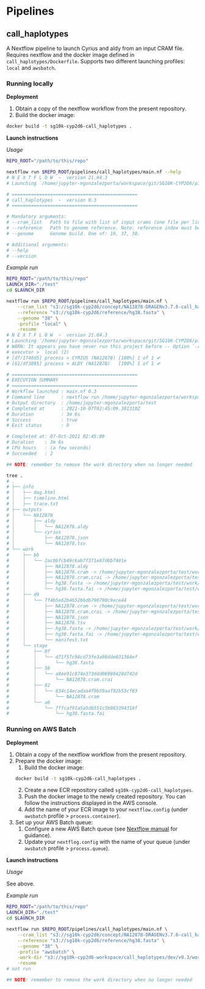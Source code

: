 # Pipelines

## call_haplotypes

A Nextflow pipeline to launch Cyrius and aldy from an input CRAM file. Requires nextflow and the docker image defined in `call_haplotypes/Dockerfile`. Supports two different launching profiles: `local` and `awsbatch`.

### Running locally

**Deployment**

1. Obtain a copy of the nextflow workflow from the present repository.
2. Build the docker image:

```bash
docker build -t sg10k-cyp2d6-call_haplotypes .
```

**Launch instructions**

*Usage*

```bash
REPO_ROOT="/path/to/this/repo"

nextflow run $REPO_ROOT/pipelines/call_haplotypes/main.nf --help
# N E X T F L O W  ~  version 21.04.3
# Launching `/home/jupyter-mgonzalezporta/workspace/git/SG10K-CYP2D6/pipelines/call_haplotypes/main.nf` [awesome_bernard] - revision: 21f1d56b36

# ==============================================
# call_haplotypes  ~  version 0.3
# ==============================================

# Mandatory arguments:
# --cram_list   Path to file with list of input crams (one file per line). Note: cram index must be available as <cram>.crai.
# --reference   Path to genome reference. Note: reference index must be available as <fasta>.fai or <fa>.fai.
# --genome      Genome build. One of: 19, 37, 38.

# Additional arguments:
# --help
# --version
```

*Example run*

```bash
REPO_ROOT="/path/to/this/repo"
LAUNCH_DIR="./test"
cd $LAUNCH_DIR

nextflow run $REPO_ROOT/pipelines/call_haplotypes/main.nf \
    --cram_list "s3://sg10k-cyp2d6/concept/NA12878-DRAGENv3.7.6-call_haplotypes/v0.3/input_crams.txt" \
    --reference "s3://sg10k-cyp2d6/reference/hg38.fasta" \
    --genome "38" \
    -profile "local" \
    -resume
# N E X T F L O W  ~  version 21.04.3
# Launching `/home/jupyter-mgonzalezporta/workspace/git/SG10K-CYP2D6/pipelines/call_haplotypes/main.nf` [soggy_gutenberg] - revision: 21f1d56b36
# WARN: It appears you have never run this project before -- Option `-resume` is ignored
# executor >  local (2)
# [df/1746d5] process > CYRIUS (NA12878) [100%] 1 of 1 ✔
# [61/df3895] process > ALDY (NA12878)   [100%] 1 of 1 ✔

# ==============================================
# EXECUTION SUMMARY
# ==============================================
# Workflow launched : main.nf 0.3
# Command line      : nextflow run /home/jupyter-mgonzalezporta/workspace/git/SG10K-CYP2D6/pipelines/call_haplotypes/main.nf --cram_list 's3://sg10k-cyp2d6/concept/NA12878-DRAGENv3.7.6-call_haplotypes/v0.3/input_crams.txt' --reference 's3://sg10k-cyp2d6/reference/hg38.fasta' --genome 38 -profile local -resume
# Output directory  : /home/jupyter-mgonzalezporta/test
# Completed at      : 2021-10-07T02:45:09.301310Z
# Duration          : 3m 6s
# Success           : true
# Exit status       : 0

# Completed at: 07-Oct-2021 02:45:09
# Duration    : 3m 6s
# CPU hours   : (a few seconds)
# Succeeded   : 2

## NOTE: remember to remove the work directory when no longer needed

tree .
# .
# ├── info
# │   ├── dag.html
# │   ├── timeline.html
# │   ├── trace.txt
# ├── outputs
# │   └── NA12878
# │       ├── aldy
# │       │   └── NA12878.aldy
# │       └── cyrius
# │           ├── NA12878.json
# │           └── NA12878.tsv
# └── work
#     ├── bb
#     │   └── 2ac0bfcb49c6ab7f371e87d6b7491e
#     │       ├── NA12878.aldy
#     │       ├── NA12878.cram -> /home/jupyter-mgonzalezporta/test/work/stage/82/834c14ecadaa4f9b59aaf92b53cf83/NA12878.cram
#     │       ├── NA12878.cram.crai -> /home/jupyter-mgonzalezporta/test/work/stage/56/a8ee91c874e373ddd06980420d742d/NA12878.cram.crai
#     │       ├── hg38.fasta -> /home/jupyter-mgonzalezporta/test/work/stage/0f/d71f57c98cd73fe3a98dde031384ef/hg38.fasta
#     │       └── hg38.fasta.fai -> /home/jupyter-mgonzalezporta/test/work/stage/a6/7ffcaf91a5a5db551c5b083394318f/hg38.fasta.fai
#     ├── d9
#     │   └── 7f4b5e62b4652b6db790790c9ece44
#     │       ├── NA12878.cram -> /home/jupyter-mgonzalezporta/test/work/stage/82/834c14ecadaa4f9b59aaf92b53cf83/NA12878.cram
#     │       ├── NA12878.cram.crai -> /home/jupyter-mgonzalezporta/test/work/stage/56/a8ee91c874e373ddd06980420d742d/NA12878.cram.crai
#     │       ├── NA12878.json
#     │       ├── NA12878.tsv
#     │       ├── hg38.fasta -> /home/jupyter-mgonzalezporta/test/work/stage/0f/d71f57c98cd73fe3a98dde031384ef/hg38.fasta
#     │       ├── hg38.fasta.fai -> /home/jupyter-mgonzalezporta/test/work/stage/a6/7ffcaf91a5a5db551c5b083394318f/hg38.fasta.fai
#     │       └── manifest.txt
#     └── stage
#         ├── 0f
#         │   └── d71f57c98cd73fe3a98dde031384ef
#         │       └── hg38.fasta
#         ├── 56
#         │   └── a8ee91c874e373ddd06980420d742d
#         │       └── NA12878.cram.crai
#         ├── 82
#         │   └── 834c14ecadaa4f9b59aaf92b53cf83
#         │       └── NA12878.cram
#         └── a6
#             └── 7ffcaf91a5a5db551c5b083394318f
#                 └── hg38.fasta.fai
```

### Running on AWS Batch

**Deployment**

1. Obtain a copy of the nextflow workflow from the present repository.
2. Prepare the docker image:
    1. Build the docker image:
    ```bash
    docker build -t sg10k-cyp2d6-call_haplotypes .
    ```
    2. Create a new ECR repository called `sg10k-cyp2d6-call_haplotypes`.
    3. Push the docker image to the newly created repository. You can follow the instructions displayed in the AWS console.
    4. Add the name of your ECR image to your `nextflow.config` (under `awsbatch` profile > `process.container`).
3. Set up your AWS Batch queue:
    1. Configure a new AWS Batch queue (see [Nextflow manual](https://www.nextflow.io/docs/latest/awscloud.html) for guidance).
    2. Update your `nextflog.config` with the name of your queue (under `awsbatch` profile > `process.queue`).

**Launch instructions**

*Usage*

See above.

*Example run*

```bash
REPO_ROOT="/path/to/this/repo"
LAUNCH_DIR="./test"
cd $LAUNCH_DIR

nextflow run $REPO_ROOT/pipelines/call_haplotypes/main.nf \
    --cram_list "s3://sg10k-cyp2d6/concept/NA12878-DRAGENv3.7.6-call_haplotypes/v0.3/input_crams.txt" \
    --reference "s3://sg10k-cyp2d6/reference/hg38.fasta" \
    --genome "38" \
    -profile "awsbatch" \
    -work-dir "s3://sg10k-cyp2d6-workspace/call_haplotypes/dev/v0.3/work/" \
    -resume
# not run

## NOTE: remember to remove the work directory when no longer needed
```
